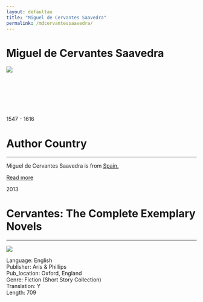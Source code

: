 ```yaml
---
layout: defaultau
title: "Miguel de Cervantes Saavedra"
permalink: /mdcervantessaavedra/
---
```

<!-- partial:index.partial.html -->
<div class="content">
    <h1>Miguel de Cervantes Saavedra</h1>
    <div class="quote">
        <div><img src="https://www.biografiasyvidas.com/monografia/cervantes/fotos/cervantes_miguel_1.jpg" class="logo"></div>
    </div>
    <div class="timeline">
        <div style="padding-bottom:100px;"></div>
        <div class="block">
            <div class="date right"><p class="right"> 1547 - 1616 </p></div>
            <div class="dot"></div>
            <div class="left first">
            <div class="author_country">
                <h1>Author Country</h1><hr>
          <div class="aclocation">  <p>Miguel de Cervantes Saavedra is from <a href="{{ site.baseurl }}/2"> Spain.</a></p></div>
              <div class="acreadmore">  <a href="https://en.wikipedia.org/wiki/Miguel_de_Cervantes" target="_blank">Read more</a></div>
            </div>
            </div>
        </div>
        <div class="block">
            <div class="date left"><p class="left">2013</p></div>
            <div class="dot"></div>
            <div class="right">
                <h1>Cervantes: The Complete Exemplary Novels</h1><hr>
                <p><img src="https://images-na.ssl-images-amazon.com/images/I/51XDI8WDx5L._SY291_BO1,204,203,200_QL40_FMwebp_.jpg"></p>
                <p>
                Language: English <br/> 	 		
                Publisher: Aris & Phillips	 <br/>
                Pub_location: Oxford, England <br/>
                Genre: Fiction (Short Story Collection) <br/>
                Translation: Y <br/>
                Length: 709 <br/>                </p>
            </div>
        </div>

<!-- partial -->
  <script src='https://cdnjs.cloudflare.com/ajax/libs/jquery/3.1.1/jquery.min.js'></script><script  src="assets/js/authorscript.js"></script>
